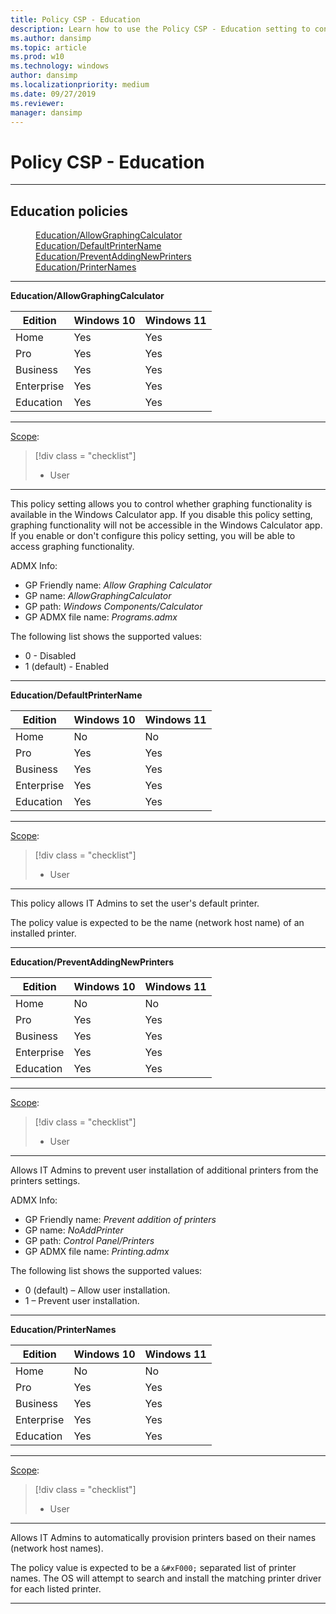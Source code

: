 ```yaml
---
title: Policy CSP - Education
description: Learn how to use the Policy CSP - Education setting to control graphing functionality in the Windows Calculator app. 
ms.author: dansimp
ms.topic: article
ms.prod: w10
ms.technology: windows
author: dansimp
ms.localizationpriority: medium
ms.date: 09/27/2019
ms.reviewer: 
manager: dansimp
---
```


# Policy CSP - Education


<hr/>

<!--Policies-->
## Education policies  

<dl>
  <dd>
    <a href="#education-allowgraphingcalculator">Education/AllowGraphingCalculator</a>
  </dd>
  <dd>
    <a href="#education-defaultprintername">Education/DefaultPrinterName</a>
  </dd>
  <dd>
    <a href="#education-preventaddingnewprinters">Education/PreventAddingNewPrinters</a>
  </dd>
  <dd>
    <a href="#education-printernames">Education/PrinterNames</a>
  </dd>
</dl>


<hr/>

<!--Policy-->
<a href="" id="education-allowgraphingcalculator"></a>**Education/AllowGraphingCalculator**  

<!--SupportedSKUs-->

|Edition|Windows 10|Windows 11|
|--- |--- |--- |
|Home|Yes|Yes|
|Pro|Yes|Yes|
|Business|Yes|Yes|
|Enterprise|Yes|Yes|
|Education|Yes|Yes|


<!--/SupportedSKUs-->
<hr/>

<!--Scope-->
[Scope](./policy-configuration-service-provider.md#policy-scope):

> [!div class = "checklist"]
> * User

<hr/>

<!--/Scope-->
<!--Description-->
This policy setting allows you to control whether graphing functionality is available in the Windows Calculator app. If you disable this policy setting, graphing functionality will not be accessible in the Windows Calculator app. If you enable or don't configure this policy setting, you will be able to access graphing functionality.
<!--/Description-->
<!--ADMXMapped-->
ADMX Info:  
-   GP Friendly name: *Allow Graphing Calculator*
-   GP name: *AllowGraphingCalculator*
-   GP path: *Windows Components/Calculator*
-   GP ADMX file name: *Programs.admx*

<!--/ADMXMapped-->
<!--SupportedValues-->
The following list shows the supported values:  
- 0 - Disabled
- 1 (default) - Enabled
<!--/SupportedValues-->
<!--/Policy-->

<hr/>

<!--Policy-->
<a href="" id="education-defaultprintername"></a>**Education/DefaultPrinterName**  

<!--SupportedSKUs-->

|Edition|Windows 10|Windows 11|
|--- |--- |--- |
|Home|No|No|
|Pro|Yes|Yes|
|Business|Yes|Yes|
|Enterprise|Yes|Yes|
|Education|Yes|Yes|


<!--/SupportedSKUs-->
<hr/>

<!--Scope-->
[Scope](./policy-configuration-service-provider.md#policy-scope):

> [!div class = "checklist"]
> * User

<hr/>

<!--/Scope-->
<!--Description-->
This policy allows IT Admins to set the user's default printer. 

The policy value is expected to be the name (network host name) of an installed printer.

<!--/Description-->
<!--/Policy-->

<hr/>

<!--Policy-->
<a href="" id="education-preventaddingnewprinters"></a>**Education/PreventAddingNewPrinters**  

<!--SupportedSKUs-->

|Edition|Windows 10|Windows 11|
|--- |--- |--- |
|Home|No|No|
|Pro|Yes|Yes|
|Business|Yes|Yes|
|Enterprise|Yes|Yes|
|Education|Yes|Yes|


<!--/SupportedSKUs-->
<hr/>

<!--Scope-->
[Scope](./policy-configuration-service-provider.md#policy-scope):

> [!div class = "checklist"]
> * User

<hr/>

<!--/Scope-->
<!--Description-->
Allows IT Admins to prevent user installation of additional printers from the printers settings.

<!--/Description-->
<!--ADMXMapped-->
ADMX Info:  
-   GP Friendly name: *Prevent addition of printers*
-   GP name: *NoAddPrinter*
-   GP path: *Control Panel/Printers*
-   GP ADMX file name: *Printing.admx*

<!--/ADMXMapped-->
<!--SupportedValues-->
The following list shows the supported values:

-   0 (default) – Allow user installation.
-   1 – Prevent user installation.

<!--/SupportedValues-->
<!--/Policy-->

<hr/>

<!--Policy-->
<a href="" id="education-printernames"></a>**Education/PrinterNames**  

<!--SupportedSKUs-->

|Edition|Windows 10|Windows 11|
|--- |--- |--- |
|Home|No|No|
|Pro|Yes|Yes|
|Business|Yes|Yes|
|Enterprise|Yes|Yes|
|Education|Yes|Yes|


<!--/SupportedSKUs-->
<hr/>

<!--Scope-->
[Scope](./policy-configuration-service-provider.md#policy-scope):

> [!div class = "checklist"]
> * User

<hr/>

<!--/Scope-->
<!--Description-->
Allows IT Admins to automatically provision printers based on their names (network host names).

The policy value is expected to be a ```&#xF000;``` separated list of printer names.  The OS will attempt to search and install the matching printer driver for each listed printer.

<!--/Description-->
<!--/Policy-->
<hr/>



<!--/Policies-->


